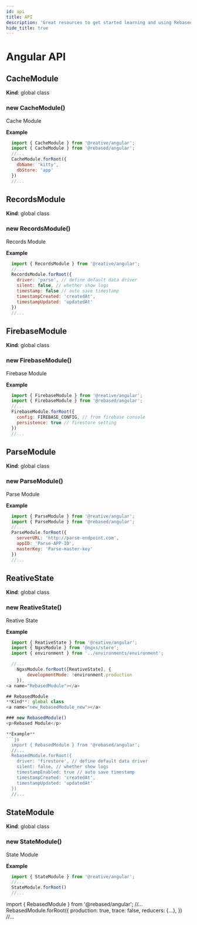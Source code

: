 ```yaml
---
id: api
title: API
description: 'Great resources to get started learning and using Rebased with Angular'
hide_title: true
---
```


# Angular API

<a name="CacheModule"></a>

## CacheModule
**Kind**: global class  
<a name="new_CacheModule_new"></a>

### new CacheModule()
<p>Cache Module</p>

**Example**  
```js
  import { CacheModule } from '@reative/angular';
  import { CacheModule } from '@rebased/angular';
  //... 
  CacheModule.forRoot({
    dbName: 'kitty',
    dbStore: 'app'
  })
  //...
  ```
  
<a name="RecordsModule"></a>

## RecordsModule
**Kind**: global class  
<a name="new_RecordsModule_new"></a>

### new RecordsModule()
<p>Records Module</p>

**Example**  
```js
  import { RecordsModule } from '@reative/angular';
  //... 
  RecordsModule.forRoot({
    driver: 'parse', // define default data driver
    silent: false, // whether show logs
    timestamp: false // auto save timestamp
    timestampCreated: 'createdAt',
    timestampUpdated: 'updatedAt'
  })
  //...
  ```
  
<a name="FirebaseModule"></a>

## FirebaseModule
**Kind**: global class  
<a name="new_FirebaseModule_new"></a>

### new FirebaseModule()
<p>Firebase Module</p>

**Example**  
```js
  import { FirebaseModule } from '@reative/angular';
  import { FirebaseModule } from '@rebased/angular';
  //... 
  FirebaseModule.forRoot({
    config: FIREBASE_CONFIG, // from firebase console
    persistence: true // firestore setting
  })
  //...
  ```
  
<a name="ParseModule"></a>

## ParseModule
**Kind**: global class  
<a name="new_ParseModule_new"></a>

### new ParseModule()
<p>Parse Module</p>

**Example**  
```js
  import { ParseModule } from '@reative/angular';
  import { ParseModule } from '@rebased/angular';
  //... 
  ParseModule.forRoot({
    serverURL: 'http://parse-endpoint.com',
    appID: 'Parse-APP-ID',
    masterKey: 'Parse-master-key'
  })
  //...
  ```
  
<a name="ReativeState"></a>

## ReativeState
**Kind**: global class  
<a name="new_ReativeState_new"></a>

### new ReativeState()
<p>Reative State</p>

**Example**  
```js
  import { ReativeState } from '@reative/angular';
  import { NgxsModule } from '@ngxs/store';
  import { environment } from '../environments/environment';

  //... 
    NgxsModule.forRoot([ReativeState], {
        developmentMode: !environment.production
    }),
<a name="RebasedModule"></a>

## RebasedModule
**Kind**: global class  
<a name="new_RebasedModule_new"></a>

### new RebasedModule()
<p>Rebased Module</p>

**Example**  
```js
  import { RebasedModule } from '@rebased/angular';
  //... 
  RebasedModule.forRoot({
    driver: 'firestore', // define default data driver
    silent: false, // whether show logs
    timestampEnabled: true // auto save timestamp
    timestampCreated: 'createdAt',
    timestampUpdated: 'updatedAt'
  })
  //...
  ```
  
<a name="StateModule"></a>

## StateModule
**Kind**: global class  
<a name="new_StateModule_new"></a>

### new StateModule()
<p>State Module</p>

**Example**  
```js
  import { StateModule } from '@reative/angular';
  //... 
  StateModule.forRoot()
  //...
  ```
  
  import { RebasedModule } from '@rebased/angular';
  //... 
  RebasedModule.forRoot({
    production: true,
    trace: false,
    reducers: {...},
  })
  //...
  ```
